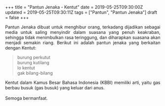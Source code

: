 +++
title = "Pantun Jenaka - Kentut"
date = 2019-05-25T09:30:00Z
updated = 2019-05-25T09:30:11Z
tags = ["Pantun", "Pantun Jenaka"]
draft = false
+++

<div dir="ltr" style="text-align: left;" trbidi="on"><div style="text-align: justify;">Pantun Jenaka dibuat untuk menghibur orang, terkadang dijadikan sebagai media untuk saling menyindir dalam suasana yang penuh keakraban, sehingga tidak menimbulkan rasa teringgung, dan diharapkan suasana akan menjadi semakin riang. Berikut ini adalah pantun jenaka yang berkaitan dengan Kentut:</div><blockquote class="tr_bq">burung perkutut<br />burung kutilang<br />lo kentut<br />gak bilang-bilang</blockquote><div style="text-align: justify;">Kentut dalam Kamus Besar Bahasa Indonesia (KBBI) memiliki arti, yaitu gas berbau busuk (gas busuk) yang keluar dari anus.</div><div style="text-align: justify;"><br /></div><div style="text-align: justify;">Semoga bermanfaat.</div></div>
